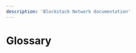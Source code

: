 ```yaml
---
description: 'Blockstack Network documentation'
---
```


# Glossary

<!-- <table class="uk-table uk-table-large uk-table-striped"> -->
<!-- {% for member in site.data.glossary %} -->
<!-- <tr> -->
<!--     <th>{{ member.Term }}</th> -->
<!--     <td>{{ member.Definition }}</td> -->
<!-- </tr> -->
<!-- {% endfor %} -->
<!-- </table> -->
